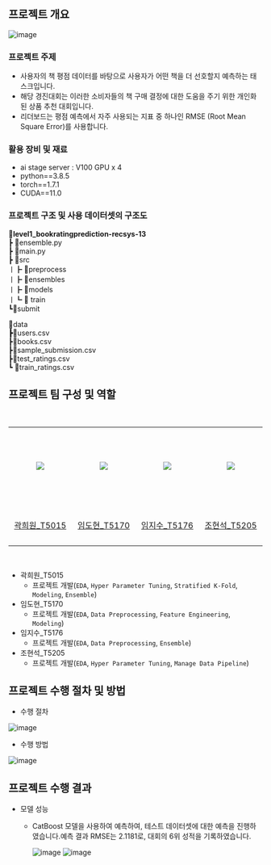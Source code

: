 ## 프로젝트 개요
![image](https://user-images.githubusercontent.com/72483874/233927053-ae2a8f87-a402-45a2-8bf9-2a33753c7b29.png)
### 프로젝트 주제

- 사용자의 책 평점 데이터를 바탕으로 사용자가 어떤 책을 더 선호할지 예측하는 태스크입니다.
- 해당 경진대회는 이러한 소비자들의 책 구매 결정에 대한 도움을 주기 위한 개인화된 상품 추천 대회입니다.
- 리더보드는 평점 예측에서 자주 사용되는 지표 중 하나인 RMSE (Root Mean Square Error)를 사용합니다.

### 활용 장비 및 재료

- ai stage server : V100 GPU x 4
- python==3.8.5
- torch==1.7.1
- CUDA==11.0

### 프로젝트 구조 및 사용 데이터셋의 구조도

📁**level1_bookratingprediction-recsys-13** <br>
┣ 📝ensemble.py <br>
┣ 📝main.py <br>
┣ 📁src <br>
ㅣ┣ 📁preprocess <br>
ㅣ┣ 📁ensembles <br>
ㅣ┣ 📁models <br>
ㅣ┗ 📁 train <br>
┗📁submit <br>

📁data<br>
**┣**📝users.csv<br>
┣📝books.csv<br>
┣📝sample_submission.csv<br>
┣📝test_ratings.csv<br>
┗ 📝train_ratings.csv<br>

## 프로젝트 팀 구성 및 역할

&nbsp;

<table align="center">
  <tr height="155px">
    <td align="center" width="150px">
      <a href="https://github.com/HeewonKwak"><img src="https://avatars.githubusercontent.com/HeewonKwak"/></a>
    </td>
    <td align="center" width="150px">
      <a href="https://github.com/limstonestone"><img src="https://avatars.githubusercontent.com/limstonestone"/></a>
    </td>
    <td align="center" width="150px">
      <a href="https://github.com/zsmalla"><img src="https://avatars.githubusercontent.com/zsmalla"/></a>
    </td>
    <td align="center" width="150px">
      <a href="https://github.com/hoyajigi"><img src="https://avatars.githubusercontent.com/hoyajigi"/></a>
    </td>
  </tr>
  <tr height="80px">
    <td align="center" width="150px">
      <a href="https://github.com/HeewonKwak">곽희원_T5015</a>
    </td>
    <td align="center" width="150px">
      <a href="https://github.com/limstonestone">임도현_T5170</a>
    </td>
    <td align="center" width="150px">
      <a href="https://github.com/zsmalla">임지수_T5176</a>
    </td>
    <td align="center" width="150px">
      <a href="https://github.com/hoyajigi">조현석_T5205</a>
    </td>
  </tr>
</table>
&nbsp;

- 곽희원_T5015
    - 프로젝트 개발(`EDA`, `Hyper Parameter Tuning`, `Stratified K-Fold`, `Modeling`, `Ensemble`)
- 임도현_T5170
    - 프로젝트 개발(`EDA`,  `Data Preprocessing`, `Feature Engineering`, `Modeling`)
- 임지수_T5176
    - 프로젝트 개발(`EDA`, `Data Preprocessing`, `Ensemble`)
- 조현석_T5205
    - 프로젝트 개발(`EDA`, `Hyper Parameter Tuning`, `Manage Data Pipeline`)

## 프로젝트 수행 절차 및 방법

- 수행 절차

![image](https://user-images.githubusercontent.com/72483874/233926654-e130c4f0-707e-4387-862b-731ebd07875c.png)

- 수행 방법

![image](https://user-images.githubusercontent.com/72483874/233926736-16e09481-0336-448d-bba6-5dc81b39d34d.png)

## 프로젝트 수행 결과
  - 모델 성능
      - CatBoost 모델을 사용하여 예측하여, 테스트 데이터셋에 대한 예측을 진행하였습니다.예측 결과 RMSE는 2.1181로, 대회의 6위 성적을 기록하였습니다.
            
          ![image](https://user-images.githubusercontent.com/72483874/233929089-d2060ab6-f15a-46d5-9c60-2fab3ac6559d.png)
          ![image](https://user-images.githubusercontent.com/72483874/233929238-706896c5-5cd2-42b9-ad34-0f32294332d0.png)


            
